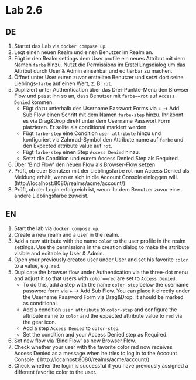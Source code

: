 # Lab 2.6

## DE

1) Startet das Lab via `docker compose up`.
2) Legt einen neuen Realm und einen Benutzer im Realm an.
3) Fügt in den Realm settings dem User profile ein neues Attribut mit dem Namen `farbe` hinzu. Nutzt die Permissions im Erstellungsdialog um das Attribut durch User & Admin einsehbar und editierbar zu machen.
4) Öffnet unter User euren zuvor erstellten Benutzer und setzt dort seine Lieblings-`farbe` auf einen Wert, z. B. `rot`.
5) Dupliziert unter Authentication über das Drei-Punkte-Menü den Browser Flow und passt ihn so an, dass Benutzer mit `farbe==rot` auf `Access Denied` kommen.
   * Fügt dazu unterhalb des Username Passwort Forms via + -> Add Sub Flow einen Schritt mit dem Namen `farbe-step` hinzu. Ihr könnt es via Drag&Drop direkt unter dem Username Passwort Form platzieren. Er sollte als conditional markiert werden.
   * Fügt `farbe-step` eine Condition `user attribute` hinzu und konfiguriert via Zahnrad-Symbol den Attribute name auf `farbe` und den Expected attribute value auf `rot`.
   * Fügt `farbe-step` einen Step `Access Denied` hinzu.
   * Setzt die Condition und eurem Access Denied Step als Required.
6) Über 'Bind Flow' den neuen Flow als Browser-Flow setzen
7) Prüft, ob euer Benutzer mit der Lieblingsfarbe rot nun Access Denied als Meldung erhält, wenn er sich in die Account Console einloggen will. (http://localhost:8080/realms/acme/account/)
8) Prüft, ob der Login erfolgreich ist, wenn ihr dem Benutzer zuvor eine andere Lieblingsfarbe zuweist.

## EN

1) Start the lab via `docker compose up`.
2) Create a new realm and a user in the realm.
3) Add a new attribute with the name `color` to the user profile in the realm settings. Use the permissions in the creation dialog to make the attribute visible and editable by User & Admin.
4) Open your previously created user under User and set his favorite `color` to a value, e.g. `red`.
5) Duplicate the browser flow under Authentication via the three-dot menu and adjust it so that users with `color==red` are set to `Access Denied`.
   * To do this, add a step with the name `color-step` below the username password form via + -> Add Sub Flow. You can place it directly under the Username Password Form via Drag&Drop. It should be marked as conditional.
   * Add a condition `user attribute` to `color-step` and configure the attribute name to `color` and the expected attribute value to `red` via the gear icon.
   * Add a step `Access Denied` to `color-step`.
   * Set the condition and your Access Denied step as Required.
6) Set new flow via 'Bind Flow' as new Browser Flow.
7) Check whether your user with the favorite color red now receives Access Denied as a message when he tries to log in to the Account Console. (	http://localhost:8080/realms/acme/account/)
8) Check whether the login is successful if you have previously assigned a different favorite color to the user.